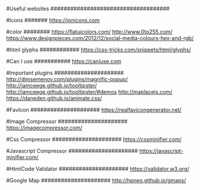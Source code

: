 #Useful websites
####################################

#Icons
#######
https://ionicons.com   


#color
########
https://flatuicolors.com/
http://www.0to255.com/
https://www.designpieces.com/2012/12/social-media-colours-hex-and-rgb/


#html glyphs
############
https://css-tricks.com/snippets/html/glyphs/

#Can I use
###########
https://caniuse.com


#Important plugins
#####################
http://dimsemenov.com/plugins/magnific-popup/
http://iamceege.github.io/tooltipster/                     http://iamceege.github.io/tooltipster/#demos
http://maplacejs.com/
https://daneden.github.io/animate.css/


#FavIcon
#####################
https://realfavicongenerator.net/


#Image Compressor
#####################
https://imagecompressor.com/


#Css Compressor
#####################
https://cssminifier.com/


#Javascript Compressor
#####################
https://javascript-minifier.com/


#HtmlCode Validator
#####################
https://validator.w3.org/


#Google Map
#####################
http://hpneo.github.io/gmaps/